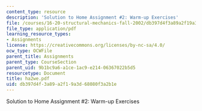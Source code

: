 ```yaml
---
content_type: resource
description: 'Solution to Home Assignment #2: Warm-up Exercises'
file: /courses/16-20-structural-mechanics-fall-2002/db397d4f3a89a2f19a3d68080f3a2b1e_ha2we.pdf
file_type: application/pdf
learning_resource_types:
- Assignments
license: https://creativecommons.org/licenses/by-nc-sa/4.0/
ocw_type: OCWFile
parent_title: Assignments
parent_type: CourseSection
parent_uid: 9b1bc9a6-a1ce-1ac9-e214-06367022b5d5
resourcetype: Document
title: ha2we.pdf
uid: db397d4f-3a89-a2f1-9a3d-68080f3a2b1e
---
```

Solution to Home Assignment #2: Warm-up Exercises